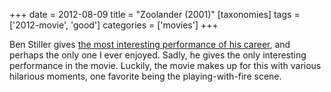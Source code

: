 +++
date = 2012-08-09
title = "Zoolander (2001)"
[taxonomies]
tags = ['2012-movie', 'good']
categories = ['movies']
+++

Ben Stiller gives [the most interesting performance of his career], and
perhaps the only one I ever enjoyed. Sadly, he gives the only
interesting performance in the movie. Luckily, the movie makes up for
this with various hilarious moments, one favorite being the
playing-with-fire scene.

  [the most interesting performance of his career]: @/favorite-of-career-performances.md

